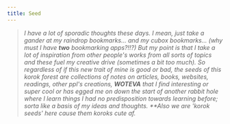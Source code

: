 ```yaml
---
title: Seed
---
```

> _I have a lot of sporadic thoughts these days. I mean, just take a gander at my raindrop bookmarks... and my cubox bookmarks... (why must I have **two** bookmarking apps?!!?) But my point is that I take a lot of inspiration from other people's works from all sorts of topics and these fuel my creative drive (sometimes a bit too much). So regardless of if this new trait of mine is good or bad, the seeds of this korok forest are collections of notes on articles, books, websites, readings, other ppl's creations, **WOTEVA** that I find interesting or super cool or has egged me on down the start of another rabbit hole where I learn things I had no predisposition towards learning before; sorta like a basis of my ideas and thoughts. **Also we are 'korok seeds' here cause them koroks cute af._
